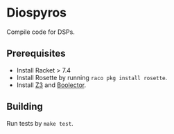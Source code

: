 # Diospyros

Compile code for DSPs.

## Prerequisites

- Install Racket > 7.4
- Install Rosette by running `raco pkg install rosette`.
- Install [Z3][] and [Boolector][].

[z3]: https://github.com/Z3Prover/z3
[boolector]: https://github.com/Boolector/boolector

## Building

Run tests by `make test`.
